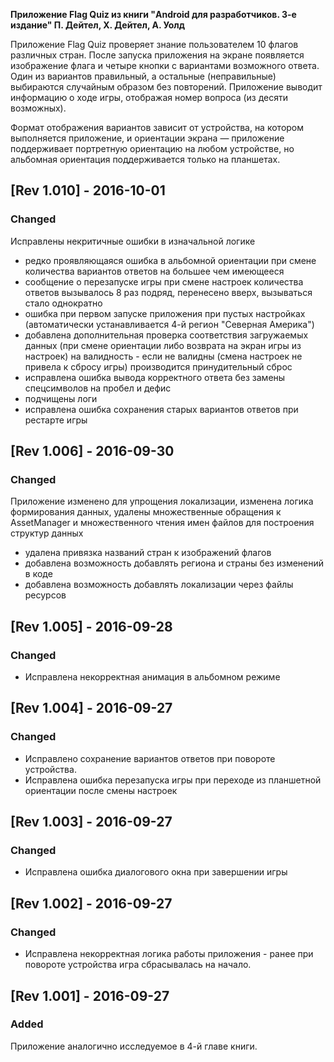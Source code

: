 <b>Приложение Flag Quiz из книги "Android для разработчиков. 3-е издание" П. Дейтел, Х. Дейтел, А. Уолд</b>

Приложение Flag Quiz проверяет знание пользователем 10 флагов различных стран. 
После запуска приложения на экране появляется изображение флага и четыре кнопки с вариантами возможного ответа. 
Один из вариантов правильный, а остальные (неправильные) выбираются случайным образом без повторений. 
Приложение выводит информацию о ходе игры, отображая номер вопроса (из десяти возможных).

Формат отображения вариантов зависит от устройства, на котором выполняется приложение, и ориентации экрана — 
приложение поддерживает портретную ориентацию на любом устройстве, но альбомная ориентация поддерживается только на планшетах.

## [Rev 1.010] - 2016-10-01
### Changed
Исправлены некритичные ошибки в изначальной логике
- редко проявляющаяся ошибка в альбомной ориентации при смене количества вариантов ответов на большее чем имеющееся
- сообщение о перезапуске игры при смене настроек количества ответов вызывалось 8 раз подряд, перенесено вверх, вызываться стало однократно
- ошибка при первом запуске приложения при пустых настройках (автоматически устанавливается 4-й регион "Северная Америка")
- добавлена дополнительная проверка соответствия загружаемых данных (при смене ориентации либо возврата на экран игры из настроек) на валидность - если не валидны (смена настроек не привела к сбросу игры) производится принудительный сброс
- исправлена ошибка вывода корректного ответа без замены спецсимволов на пробел и дефис
- подчищены логи
- исправлена ошибка сохранения старых вариантов ответов при рестарте игры

## [Rev 1.006] - 2016-09-30
### Changed
Приложение изменено для упрощения локализации, изменена логика формирования данных, удалены множественные обращения к AssetManager и множественного чтения имен файлов для построения структур данных
- удалена привязка названий стран к изображений флагов
- добавлена возможность добавлять региона и страны без изменений в коде
- добавлена возможность добавлять локализации через файлы ресурсов

## [Rev 1.005] - 2016-09-28
### Changed
- Исправлена некорректная анимация в альбомном режиме

## [Rev 1.004] - 2016-09-27
### Changed
- Исправлено сохранение вариантов ответов при повороте устройства. 
- Исправлена ошибка перезапуска игры при переходе из планшетной ориентации после смены настроек

## [Rev 1.003] - 2016-09-27
### Changed
- Исправлена ошибка диалогового окна при завершении игры

## [Rev 1.002] - 2016-09-27
### Changed
- Исправлена некорректная логика работы приложения - ранее при повороте устройства игра сбрасывалась на начало.

## [Rev 1.001] - 2016-09-27
### Added
Приложение аналогично исследуемое в 4-й главе книги.

